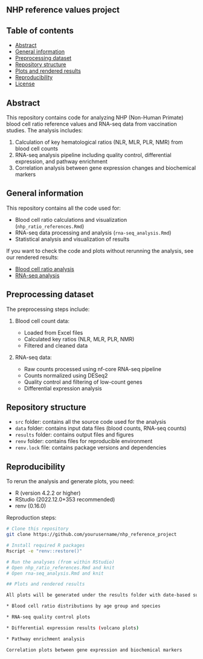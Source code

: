 ## NHP reference values project


## Table of contents
* [Abstract](#abstract)
* [General information](#general-information)
* [Preprocessing dataset](#preprocessing-dataset)
* [Repository structure](#repository-structure)
* [Plots and rendered results](#plots-and-rendered-results)
* [Reproducibility](#reproducibility)
* [License](#license)

## Abstract

This repository contains code for analyzing NHP (Non-Human Primate) blood cell ratio reference values and RNA-seq data from vaccination studies. The analysis includes:

1. Calculation of key hematological ratios (NLR, MLR, PLR, NMR) from blood cell counts
2. RNA-seq analysis pipeline including quality control, differential expression, and pathway enrichment
3. Correlation analysis between gene expression changes and biochemical markers

## General information

This repository contains all the code used for:
- Blood cell ratio calculations and visualization (`nhp_ratio_references.Rmd`)
- RNA-seq data processing and analysis (`rna-seq_analysis.Rmd`)
- Statistical analysis and visualization of results

If you want to check the code and plots without rerunning the analysis, see our rendered results:
- [Blood cell ratio analysis](link_to_rendered_ratio_analysis)
- [RNA-seq analysis](link_to_rendered_rnaseq_analysis)

## Preprocessing dataset

The preprocessing steps include:
1. Blood cell count data:
   - Loaded from Excel files
   - Calculated key ratios (NLR, MLR, PLR, NMR)
   - Filtered and cleaned data

2. RNA-seq data:
   - Raw counts processed using nf-core RNA-seq pipeline
   - Counts normalized using DESeq2
   - Quality control and filtering of low-count genes
   - Differential expression analysis

## Repository structure
- `src` folder: contains all the source code used for the analysis
- `data` folder: contains input data files (blood counts, RNA-seq counts)
- `results` folder: contains output files and figures
- `renv` folder: contains files for reproducible environment
- `renv.lock` file: contains package versions and dependencies

## Reproducibility

To rerun the analysis and generate plots, you need:
- R (version 4.2.2 or higher)
- RStudio (2022.12.0+353 recommended)
- renv (0.16.0)

Reproduction steps:
```bash
# Clone this repository
git clone https://github.com/yourusername/nhp_reference_project

# Install required R packages
Rscript -e "renv::restore()"

# Run the analyses (from within RStudio)
# Open nhp_ratio_references.Rmd and knit
# Open rna-seq_analysis.Rmd and knit

## Plots and rendered results

All plots will be generated under the results folder with date-based subfolders. Key outputs include:

* Blood cell ratio distributions by age group and species

* RNA-seq quality control plots

* Differential expression results (volcano plots)

* Pathway enrichment analysis

Correlation plots between gene expression and biochemical markers